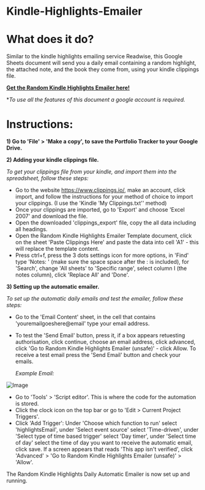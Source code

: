 # Kindle-Highlights-Emailer

# What does it do?
Similar to the kindle highlights emailing service Readwise, this Google Sheets document will send you a daily email containing a random highlight, the attached note, and the book they come from, using your kindle clippings file.

**[Get the Random Kindle Highlights Emailer here!](https://docs.google.com/spreadsheets/d/1_NqiNolCmhEPIZVdCnyXzpl5wjWRFEmIVNW-5kFWEAo/edit?usp=sharing)** 

**To use all the features of this document a google account is required.*
  
# Instructions:
**1) Go to 'File' > 'Make a copy', to save the Portfolio Tracker to your Google Drive.**

**2) Adding your kindle clippings file.**

*To get your clippings file from your kindle, and import them into the spreadsheet, follow these steps:*

  - Go to the website https://www.clippings.io/, make an account, click import, and follow the instructions for your method of choice to import your clippings. (I use the 'Kindle 'My Clippings.txt'' method)
  - Once your clippings are imported, go to 'Export' and choose 'Excel 2007' and download the file.
  - Open the downloaded 'clippings_export' file, copy the all data including all headings.
  - Open the Random Kindle Highlights Emailer Template document, click on the sheet 'Paste Clippings Here' and paste the data into cell 'A1' - this will replace the template content.
  - Press ctrl+f, press the 3 dots settings icon for more options, in 'Find' type 'Notes: ' (make sure the space space after the : is included), for 'Search', change 'All sheets' to 'Specific range', select column I (the notes column), click 'Replace All' and 'Done'. 
  
  **3) Setting up the automatic emailer.**

*To set up the automatic daily emails and test the emailer, follow these steps:*

  - Go to the 'Email Content' sheet, in the cell that contains 'youremailgoeshere@email' type your email address.
  - To test the 'Send Email' button, press it, if a box appears retuesting authorisation, click continue, choose an email address, click advanced, click 'Go to Random Kindle Highlights Emailer (unsafe)' - click Allow. To receive a test email press the 'Send Email' button and check your emails.
  
    *Example Email:*

![Image](https://drive.google.com/uc?export=view&id=1AQmQ1RbK3kozWDRu7JxKFRpSfflRGq9a)
  
  - Go to 'Tools' > 'Script editor'. This is where the code for the automation is stored.
  - Click the clock icon on the top bar or go to 'Edit > Current Project Triggers'.
  - Click 'Add Trigger': Under 'Choose which function to run' select 'highlightsEmail', under 'Select event source' select 'Time-driven', under 'Select type of time based trigger' select 'Day timer', under 'Select time of day' select the time of day you want to receive the automatic email, click save. If a screen appears that reads 'This app isn't verified', click 'Advanced' > 'Go to Random Kindle Highlights Emailer (unsafe)' > 'Allow'.
  
The Random Kindle Highlights Daily Automatic Emailer is now set up and running.
  
 
